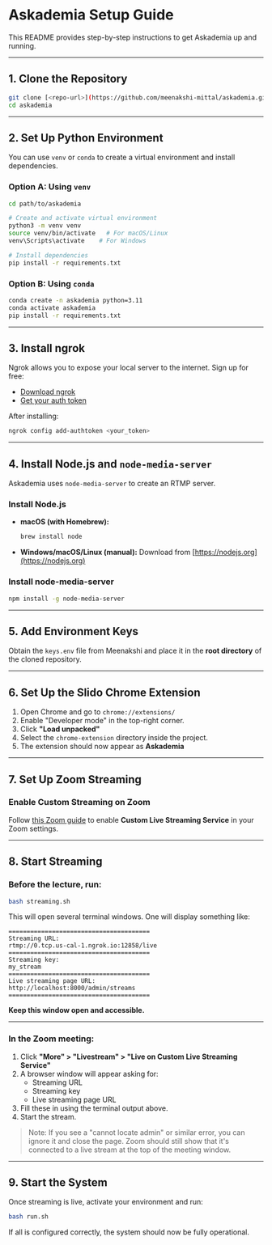 # Askademia Setup Guide

This README provides step-by-step instructions to get Askademia up and running.

---

## 1. Clone the Repository

```bash
git clone [<repo-url>](https://github.com/meenakshi-mittal/askademia.git)
cd askademia
```

---

## 2. Set Up Python Environment

You can use `venv` or `conda` to create a virtual environment and install dependencies.

### Option A: Using `venv`

```bash
cd path/to/askademia

# Create and activate virtual environment
python3 -m venv venv
source venv/bin/activate   # For macOS/Linux
venv\Scripts\activate    # For Windows

# Install dependencies
pip install -r requirements.txt
```

### Option B: Using `conda`

```bash
conda create -n askademia python=3.11
conda activate askademia
pip install -r requirements.txt
```

---

## 3. Install ngrok

Ngrok allows you to expose your local server to the internet.
Sign up for free:

- [Download ngrok](https://ngrok.com/download)
- [Get your auth token](https://dashboard.ngrok.com/get-started/your-authtoken)

After installing:

```bash
ngrok config add-authtoken <your_token>
```

---

## 4. Install Node.js and `node-media-server`

Askademia uses `node-media-server` to create an RTMP server.

### Install Node.js

- **macOS (with Homebrew):**
  ```bash
  brew install node
  ```

- **Windows/macOS/Linux (manual):**
  Download from [https://nodejs.org](https://nodejs.org)

### Install node-media-server

```bash
npm install -g node-media-server
```

---

## 5. Add Environment Keys

Obtain the `keys.env` file from Meenakshi and place it in the **root directory** of the cloned repository.

---

## 6. Set Up the Slido Chrome Extension

1. Open Chrome and go to `chrome://extensions/`
2. Enable "Developer mode" in the top-right corner.
3. Click **"Load unpacked"**
4. Select the `chrome-extension` directory inside the project.
5. The extension should now appear as **Askademia**

---

## 7. Set Up Zoom Streaming

### Enable Custom Streaming on Zoom

Follow [this Zoom guide](https://support.zoom.com/hc/en/article?id=zm_kb&sysparm_article=KB0059839) to enable **Custom Live Streaming Service** in your Zoom settings.

---

## 8. Start Streaming

### Before the lecture, run:

```bash
bash streaming.sh
```

This will open several terminal windows. One will display something like:

```
=======================================
Streaming URL:
rtmp://0.tcp.us-cal-1.ngrok.io:12858/live
=======================================
Streaming key:
my_stream
=======================================
Live streaming page URL:
http://localhost:8000/admin/streams
=======================================
```

**Keep this window open and accessible.**

---

### In the Zoom meeting:

1. Click **"More" > "Livestream" > "Live on Custom Live Streaming Service"**
2. A browser window will appear asking for:
   - Streaming URL
   - Streaming key
   - Live streaming page URL
3. Fill these in using the terminal output above.
4. Start the stream.

> Note: If you see a "cannot locate admin" or similar error, you can ignore it and close the page. Zoom should still show that it's connected to a live stream at the top of the meeting window.

---

## 9. Start the System

Once streaming is live, activate your environment and run:

```bash
bash run.sh
```

If all is configured correctly, the system should now be fully operational.
